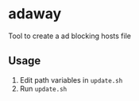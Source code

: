 # adaway
Tool to create a ad blocking hosts file

## Usage
1. Edit path variables in `update.sh` 
1. Run `update.sh` 
